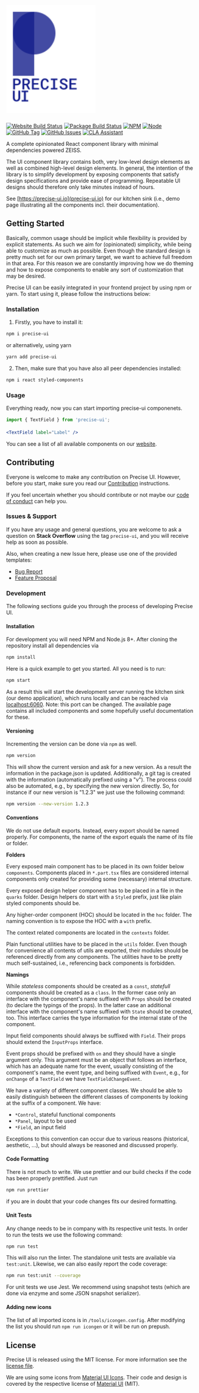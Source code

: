 # <img src="docs/assets/precise-logo.svg" width="240">

[![Website Build Status](https://zeissgroup.visualstudio.com/DCC/_apis/build/status/Tool/Precise-UI?branchName=master)](https://zeissgroup.visualstudio.com/DCC/_build/latest?definitionId=1073?branchName=master)
[![Package Build Status](https://travis-ci.org/ZEISS/precise-ui.svg?branch=master)](https://travis-ci.org/ZEISS/precise-ui)
[![NPM](https://img.shields.io/npm/v/precise-ui.svg)](https://www.npmjs.com/package/precise-ui)
[![Node](https://img.shields.io/node/v/precise-ui.svg)](https://www.npmjs.com/package/precise-ui)
[![GitHub Tag](https://img.shields.io/github/tag/ZEISS/precise-ui.svg)](https://github.com/ZEISS/precise-ui/releases)
[![GitHub Issues](https://img.shields.io/github/issues/ZEISS/precise-ui.svg)](https://github.com/ZEISS/precise-ui/issues)
[![CLA Assistant](https://cla-assistant.io/readme/badge/ZEISS/precise-ui)](https://cla-assistant.io/ZEISS/precise-ui)

A complete opinionated React component library with minimal dependencies powered ZEISS.

The UI component library contains both, very low-level design elements as well as combined high-level design elements. In general, the intention of the library is to simplify development by exposing components that satisfy design specifications and provide ease of programming. Repeatable UI designs should therefore only take minutes instead of hours.

See [https://precise-ui.io](precise-ui.io) for our kitchen sink (i.e., demo page illustrating all the components incl. their documentation).

## Getting Started

Basically, common usage should be implicit while flexibility is provided by explicit statements. As such we aim for (opinionated) simplicity, while being able to customize as much as possible. Even though the standard design is pretty much set for our own primary target, we want to achieve full freedom in that area. For this reason we are constantly improving how we do theming and how to expose components to enable any sort of customization that may be desired.

Precise UI can be easily integrated in your frontend project by using npm or yarn. To start using it, please follow the instructions below:

### Installation

1. Firstly, you have to install it:

```sh
npm i precise-ui
```

or alternatively, using yarn

```sh
yarn add precise-ui
```

2. Then, make sure that you have also all peer dependencies installed:

```sh
npm i react styled-components
```

### Usage

Everything ready, now you can start importing precise-ui componenets.

```jsx
import { TextField } from 'precise-ui';

<TextField label="Label" />
```

You can see a list of all available components on our [website](https://precise-ui.io/).

## Contributing

Everyone is welcome to make any contribution on Precise UI. However, before you start, make sure you read our [Contribution](/.github/CONTRIBUTING.md) instructions.

If you feel uncertain whether you should contribute or not maybe our [code of conduct](CODE_OF_CONDUCT.md) can help you.

### Issues & Support

If you have any usage and general questions, you are welcome to ask a question on **Stack Overflow** using the tag `precise-ui`, and you will receive help as soon as possible.

Also, when creating a new Issue here, please use one of the provided templates:

- [Bug Report](https://github.com/ZEISS/precise-ui/issues/new?template=bugs.md)
- [Feature Proposal](https://github.com/ZEISS/precise-ui/issues/new?template=features.md)

### Development

The following sections guide you through the process of developing Precise UI.

#### Installation

For development you will need NPM and Node.js 8+. After cloning the repository install all dependencies via

```sh
npm install
```

Here is a quick example to get you started. All you need is to run:

```sh
npm start
```

As a result this will start the development server running the kitchen sink (our demo application), which runs locally and can be reached via [localhost:6060](http://localhost:6060). Note: this port can be changed. The available page contains all included components and some hopefully useful documentation for these.

#### Versioning

Incrementing the version can be done via `npm` as well.

```sh
npm version
```

This will show the current version and ask for a new version. As a result the information in the package.json is updated. Additionally, a git tag is created with the information (automatically prefixed using a "v"). The process could also be automated, e.g., by specifying the new version directly. So, for instance if our new version is "1.2.3" we just use the following command:

```sh
npm version --new-version 1.2.3
```

#### Conventions

We do not use default exports. Instead, every export should be named properly. For components, the name of the export equals the name of its file or folder.

**Folders**

Every exposed main component has to be placed in its own folder below `components`. Components placed in `*.part.tsx` files are considered internal components only created for providing some (necessary) internal structure.

Every exposed design helper component has to be placed in a file in the `quarks` folder. Design helpers do start with a `Styled` prefix, just like plain styled components should be.

Any higher-order component (HOC) should be located in the `hoc` folder. The naming convention is to expose the HOC with a `with` prefix.

The context related components are located in the `contexts` folder.

Plain functional utilities have to be placed in the `utils` folder. Even though for convenience all contents of utils are exported, their modules should be referenced directly from any components. The utilities have to be pretty much self-sustained, i.e., referencing back components is forbidden.

**Namings**

While *stateless* components should be created as a `const`, *statefull* components should be created as a `class`. In the former case only an interface with the component's name suffixed with `Props` should be created (to declare the typings of the props). In the latter case an additional interface with the component's name suffixed with `State` should be created, too. This interface carries the type information for the internal state of the component.

Input field components should always be suffixed with `Field`. Their props should extend the `InputProps` interface.

Event props should be prefixed with `on` and they should have a single argument only. This argument must be an object that follows an interface, which has an adequate name for the event, usually consisting of the component's name, the event type, and being suffixed with `Event`, e.g., for `onChange` of a `TextField` we have `TextFieldChangeEvent`.

We have a variety of different component classes. We should be able to easily distinguish between the different classes of components by looking at the suffix of a component. We have:

- `*Control`, stateful functional components
- `*Panel`, layout to be used
- `*Field`, an input field

Exceptions to this convention can occur due to various reasons (historical, aesthetic, ...), but should always be reasoned and discussed properly.

#### Code Formatting

There is not much to write. We use prettier and our build checks if the code has been properly prettified. Just run

```sh
npm run prettier
```

if you are in doubt that your code changes fits our desired formatting.

#### Unit Tests

Any change needs to be in company with its respective unit tests. In order to run the tests we use the following command:

```sh
npm run test
```

This will also run the linter. The standalone unit tests are available via `test:unit`. Likewise, we can also easily report the code coverage:

```sh
npm run test:unit --coverage
```

For unit tests we use Jest. We recommend using snapshot tests (which are done via enzyme and some JSON snapshot serializer).

#### Adding new icons

The list of all imported icons is in `/tools/icongen.config`. After modifying the list you should run `npm run icongen` or it will be run on prepush.

## License

Precise UI is released using the MIT license. For more information see the [license file](LICENSE).

We are using some icons from [Material UI Icons](https://github.com/mui-org/material-ui/tree/master/packages/material-ui-icons). Their code and design is covered by the respective license of [Material UI](https://github.com/mui-org/material-ui) (MIT).
